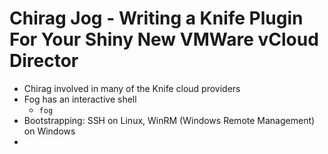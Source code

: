 # Chirag Jog - Writing a Knife Plugin For Your Shiny New VMWare vCloud Director #

* Chirag involved in many of the Knife cloud providers
* Fog has an interactive shell
    * `fog`
* Bootstrapping: SSH on Linux, WinRM (Windows Remote Management) on Windows
* 
